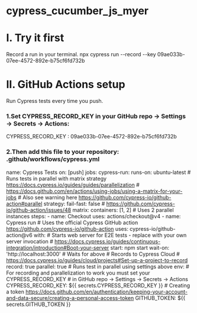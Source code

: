 # cypress_cucumber_js_myer

# I. Try it first
Record a run in your terminal.
npx cypress run --record --key 09ae033b-07ee-4572-892e-b75cf6fd732b

# II. GitHub Actions setup
Run Cypress tests every time you push.
### 1.Set CYPRESS_RECORD_KEY in your GitHub repo → Settings → Secrets → Actions:
CYPRESS_RECORD_KEY : 09ae033b-07ee-4572-892e-b75cf6fd732b

### 2.Then add this file to your repository: .github/workflows/cypress.yml
name: Cypress Tests
on: [push]
jobs:
  cypress-run:
    runs-on: ubuntu-latest
    # Runs tests in parallel with matrix strategy https://docs.cypress.io/guides/guides/parallelization
    # https://docs.github.com/en/actions/using-jobs/using-a-matrix-for-your-jobs
    # Also see warning here https://github.com/cypress-io/github-action#parallel
    strategy:
      fail-fast: false # https://github.com/cypress-io/github-action/issues/48
      matrix:
        containers: [1, 2] # Uses 2 parallel instances
    steps:
      - name: Checkout
        uses: actions/checkout@v4
      - name: Cypress run
        # Uses the official Cypress GitHub action https://github.com/cypress-io/github-action
        uses: cypress-io/github-action@v6
        with:
          # Starts web server for E2E tests - replace with your own server invocation
          # https://docs.cypress.io/guides/continuous-integration/introduction#Boot-your-server
          start: npm start
          wait-on: 'http://localhost:3000' # Waits for above
          # Records to Cypress Cloud 
          # https://docs.cypress.io/guides/cloud/projects#Set-up-a-project-to-record
          record: true
          parallel: true # Runs test in parallel using settings above
        env:
          # For recording and parallelization to work you must set your CYPRESS_RECORD_KEY
          # in GitHub repo → Settings → Secrets → Actions
          CYPRESS_RECORD_KEY: ${{ secrets.CYPRESS_RECORD_KEY }}
          # Creating a token https://docs.github.com/en/authentication/keeping-your-account-and-data-secure/creating-a-personal-access-token
          GITHUB_TOKEN: ${{ secrets.GITHUB_TOKEN }}
